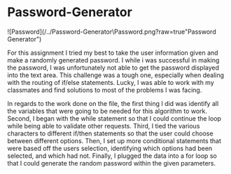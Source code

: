 # Password-Generator

![Password](/../Password-Generator\Password.png?raw=true"Password Generator")


For this assignment I tried my best to take the user information given and make a randomly generated password. I while i was successful in making the password, I was unfortunately not able to get the password displayed into the text area. This challenge was a tough one, especially when dealing with the routing of if/else statements. Lucky, I was able to work with my classmates and find solutions to most of the problems I was facing.

In regards to the work done on the file, the first thing I did was identify all the variables that were going to be needed for this algorithm to work. Second, I began with the while statement so that I could continue the loop while being able to validate other requests. Third, I tied the various characters to different if/then statements so that the user could choose between different options. Then, I set up more conditional statements that were based off the users selection, identifying which options had been selected, and which had not. Finally, I plugged the data into a for loop so that I could generate the random password within the given parameters. 